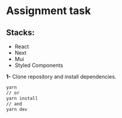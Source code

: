 # Assignment task

## Stacks: 

- React
- Next
- Mui
- Styled Components

**1-** Clone repository and install dependencies.
```sh
yarn
// or
yarn install
// and
yarn dev
```
